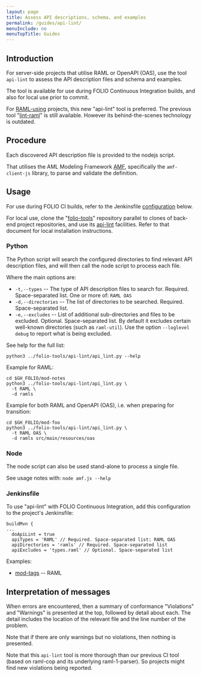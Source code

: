 ```yaml
---
layout: page
title: Assess API descriptions, schema, and examples
permalink: /guides/api-lint/
menuInclude: no
menuTopTitle: Guides
---
```


## Introduction

For server-side projects that utilise RAML or OpenAPI (OAS), use the tool `api-lint` to assess the API description files and schema and examples.

The tool is available for use during FOLIO Continuous Integration builds, and also for local use prior to commit.

For [RAML-using](/start/primer-raml/) projects, this new "api-lint" tool is preferred. The previous tool "[lint-raml](/guides/raml-cop/)" is still available. However its behind-the-scenes technology is outdated.

## Procedure

Each discovered API description file is provided to the nodejs script.

That utilises the AML Modeling Framework [AMF](https://github.com/aml-org/amf), specifically the `amf-client-js` library, to parse and validate the definition.

## Usage

For use during FOLIO CI builds, refer to the Jenkinsfile [configuration](#jenkinsfile) below.

For local use, clone the "[folio-tools](https://github.com/folio-org/folio-tools)" repository parallel to clones of back-end project repositories, and use its [api-lint](https://github.com/folio-org/folio-tools/tree/master/api-lint) facilities.
Refer to that document for local installation instructions.

### Python

The Python script will search the configured directories to find relevant API description files, and will then call the node script to process each file.

Where the main options are:

* `-t,--types` -- The type of API description files to search for.
  Required. Space-separated list.
  One or more of: `RAML OAS`
* `-d,--directories` -- The list of directories to be searched.
  Required. Space-separated list.
* `-e,--excludes` -- List of additional sub-directories and files to be excluded.
  Optional. Space-separated list.
  By default it excludes certain well-known directories (such as `raml-util`).
  Use the option `--loglevel debug` to report what is being excluded.

See help for the full list:

```
python3 ../folio-tools/api-lint/api_lint.py --help
```

Example for RAML:

```
cd $GH_FOLIO/mod-notes
python3 ../folio-tools/api-lint/api_lint.py \
  -t RAML \
  -d ramls
```

Example for both RAML and OpenAPI (OAS), i.e. when preparing for transition:

```
cd $GH_FOLIO/mod-foo
python3 ../folio-tools/api-lint/api_lint.py \
  -t RAML OAS \
  -d ramls src/main/resources/oas
```

### Node

The node script can also be used stand-alone to process a single file.

See usage notes with: `node amf.js --help`

### Jenkinsfile

To use "api-lint" with FOLIO Continuous Integration, add this configuration to the project's Jenkinsfile:

```
buildMvn {
...
  doApiLint = true
  apiTypes = 'RAML' // Required. Space-separated list: RAML OAS
  apiDirectories = 'ramls' // Required. Space-separated list
  apiExcludes = 'types.raml' // Optional. Space-separated list
```

Examples:

* [mod-tags](https://github.com/folio-org/mod-tags/blob/master/Jenkinsfile)
  -- RAML

## Interpretation of messages

When errors are encountered, then a summary of conformance "Violations" and "Warnings" is presented at the top, followed by detail about each.
The detail includes the location of the relevant file and the line number of the problem.

Note that if there are only warnings but no violations, then nothing is presented.

Note that this `api-lint` tool is more thorough than our previous CI tool (based on raml-cop and its underlying raml-1-parser).
So projects might find new violations being reported.


